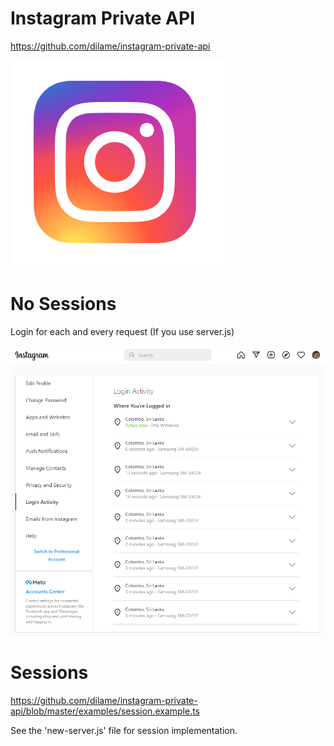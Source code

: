 # Instagram Private API

https://github.com/dilame/instagram-private-api

![Insta Logo](insta-logo.png)

# No Sessions

Login for each and every request (If you use server.js)

![The Problem](the-problem.png)

# Sessions

https://github.com/dilame/instagram-private-api/blob/master/examples/session.example.ts

See the 'new-server.js' file for session implementation.


